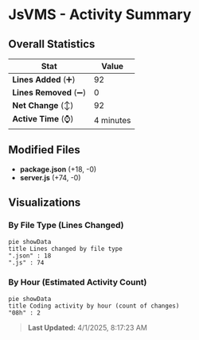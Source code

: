 # JsVMS - Activity Summary 

## Overall Statistics

| Stat                   | Value                                                             |
| ---------------------- | ----------------------------------------------------------------- |
| **Lines Added** (➕)   | 92                                          |
| **Lines Removed** (➖) | 0                                        |
| **Net Change** (↕)    | 92                |
| **Active Time** (⌚)   | 4 minutes |


## Modified Files
- **package.json** (+18, -0)
- **server.js** (+74, -0)

## Visualizations

### By File Type (Lines Changed)

```mermaid
pie showData
title Lines changed by file type
".json" : 18
".js" : 74
```

### By Hour (Estimated Activity Count)

```mermaid
pie showData
title Coding activity by hour (count of changes)
"08h" : 2
```


> **Last Updated:** 4/1/2025, 8:17:23 AM